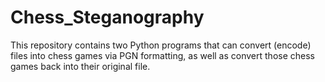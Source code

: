 # Chess_Steganography
This repository contains two Python programs that can convert (encode) files into chess games via PGN formatting, as well as convert those chess games back into their original file.
